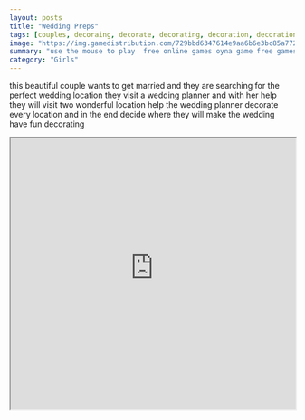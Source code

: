 ```yaml
---
layout: posts
title: "Wedding Preps"
tags: [couples, decoraing, decorate, decorating, decoration, decorations, fungirl, girl, girlsplay, redecorate, wedding, decoration, girl, free, online, games, oyna, game, free, games, play, play, games]
image: "https://img.gamedistribution.com/729bbd6347614e9aa6b6e3bc85a7722c-512x384.jpeg"
summary: "use the mouse to play  free online games oyna game free games play play games"
category: "Girls"
---
```


this beautiful couple wants to get married and they are searching for the perfect wedding location they visit a wedding planner and with her help they will visit two wonderful location help the wedding planner decorate every location and in the end decide where they will make the wedding have fun decorating

<iframe width="100%" height="480px;" src="https://html5.gamedistribution.com/729bbd6347614e9aa6b6e3bc85a7722c/"></iframe>